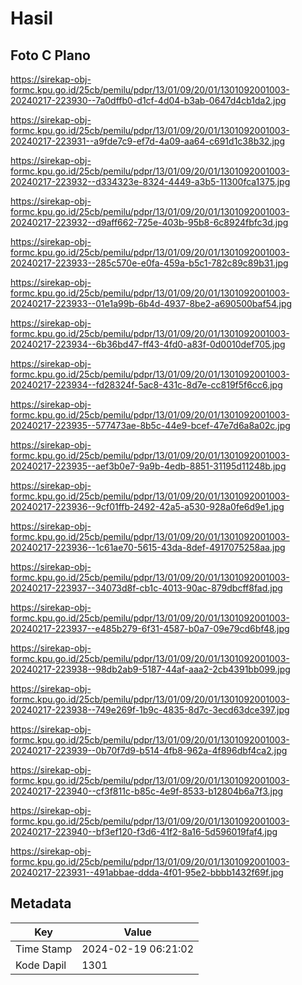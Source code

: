 # Hasil

## Foto C Plano

https://sirekap-obj-formc.kpu.go.id/25cb/pemilu/pdpr/13/01/09/20/01/1301092001003-20240217-223930--7a0dffb0-d1cf-4d04-b3ab-0647d4cb1da2.jpg

https://sirekap-obj-formc.kpu.go.id/25cb/pemilu/pdpr/13/01/09/20/01/1301092001003-20240217-223931--a9fde7c9-ef7d-4a09-aa64-c691d1c38b32.jpg

https://sirekap-obj-formc.kpu.go.id/25cb/pemilu/pdpr/13/01/09/20/01/1301092001003-20240217-223932--d334323e-8324-4449-a3b5-11300fca1375.jpg

https://sirekap-obj-formc.kpu.go.id/25cb/pemilu/pdpr/13/01/09/20/01/1301092001003-20240217-223932--d9aff662-725e-403b-95b8-6c8924fbfc3d.jpg

https://sirekap-obj-formc.kpu.go.id/25cb/pemilu/pdpr/13/01/09/20/01/1301092001003-20240217-223933--285c570e-e0fa-459a-b5c1-782c89c89b31.jpg

https://sirekap-obj-formc.kpu.go.id/25cb/pemilu/pdpr/13/01/09/20/01/1301092001003-20240217-223933--01e1a99b-6b4d-4937-8be2-a690500baf54.jpg

https://sirekap-obj-formc.kpu.go.id/25cb/pemilu/pdpr/13/01/09/20/01/1301092001003-20240217-223934--6b36bd47-ff43-4fd0-a83f-0d0010def705.jpg

https://sirekap-obj-formc.kpu.go.id/25cb/pemilu/pdpr/13/01/09/20/01/1301092001003-20240217-223934--fd28324f-5ac8-431c-8d7e-cc819f5f6cc6.jpg

https://sirekap-obj-formc.kpu.go.id/25cb/pemilu/pdpr/13/01/09/20/01/1301092001003-20240217-223935--577473ae-8b5c-44e9-bcef-47e7d6a8a02c.jpg

https://sirekap-obj-formc.kpu.go.id/25cb/pemilu/pdpr/13/01/09/20/01/1301092001003-20240217-223935--aef3b0e7-9a9b-4edb-8851-31195d11248b.jpg

https://sirekap-obj-formc.kpu.go.id/25cb/pemilu/pdpr/13/01/09/20/01/1301092001003-20240217-223936--9cf01ffb-2492-42a5-a530-928a0fe6d9e1.jpg

https://sirekap-obj-formc.kpu.go.id/25cb/pemilu/pdpr/13/01/09/20/01/1301092001003-20240217-223936--1c61ae70-5615-43da-8def-4917075258aa.jpg

https://sirekap-obj-formc.kpu.go.id/25cb/pemilu/pdpr/13/01/09/20/01/1301092001003-20240217-223937--34073d8f-cb1c-4013-90ac-879dbcff8fad.jpg

https://sirekap-obj-formc.kpu.go.id/25cb/pemilu/pdpr/13/01/09/20/01/1301092001003-20240217-223937--e485b279-6f31-4587-b0a7-09e79cd6bf48.jpg

https://sirekap-obj-formc.kpu.go.id/25cb/pemilu/pdpr/13/01/09/20/01/1301092001003-20240217-223938--98db2ab9-5187-44af-aaa2-2cb4391bb099.jpg

https://sirekap-obj-formc.kpu.go.id/25cb/pemilu/pdpr/13/01/09/20/01/1301092001003-20240217-223938--749e269f-1b9c-4835-8d7c-3ecd63dce397.jpg

https://sirekap-obj-formc.kpu.go.id/25cb/pemilu/pdpr/13/01/09/20/01/1301092001003-20240217-223939--0b70f7d9-b514-4fb8-962a-4f896dbf4ca2.jpg

https://sirekap-obj-formc.kpu.go.id/25cb/pemilu/pdpr/13/01/09/20/01/1301092001003-20240217-223940--cf3f811c-b85c-4e9f-8533-b12804b6a7f3.jpg

https://sirekap-obj-formc.kpu.go.id/25cb/pemilu/pdpr/13/01/09/20/01/1301092001003-20240217-223940--bf3ef120-f3d6-41f2-8a16-5d596019faf4.jpg

https://sirekap-obj-formc.kpu.go.id/25cb/pemilu/pdpr/13/01/09/20/01/1301092001003-20240217-223931--491abbae-ddda-4f01-95e2-bbbb1432f69f.jpg


## Metadata

| Key        | Value               |
| ---------- | ------------------- |
| Time Stamp | 2024-02-19 06:21:02 |
| Kode Dapil | 1301                |



